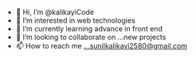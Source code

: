 - 👋 Hi, I’m @kalikayiCode
- 👀 I’m interested in web technologies
- 🌱 I’m currently learning advance in front end
- 💞️ I’m looking to collaborate on ...new projects
- 📫 How to reach me ...sunilkalikayi2580@gmail.com

<!---
kalikayiCode/kalikayiCode is a ✨ special ✨ repository because its `README.md` (this file) appears on your GitHub profile.
You can click the Preview link to take a look at your changes.
--->
